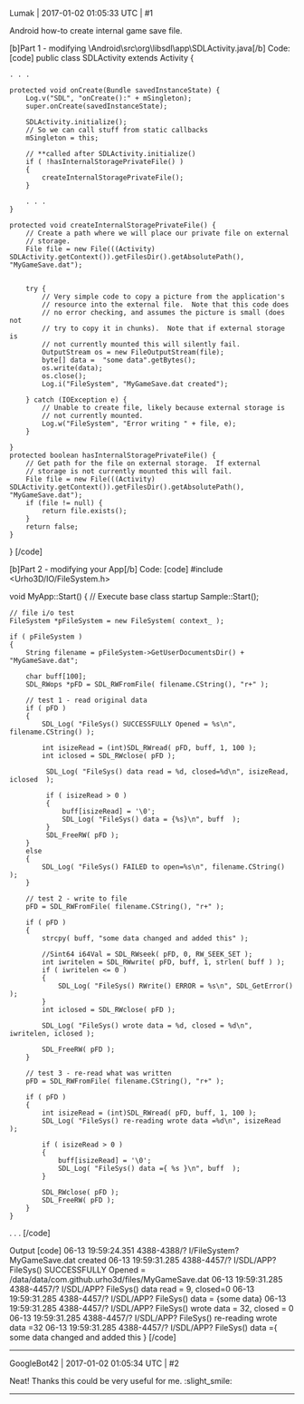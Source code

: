 Lumak | 2017-01-02 01:05:33 UTC | #1

Android how-to create internal game save file.

[b]Part 1 - modifying <urho3d>\Android\src\org\libsdl\app\SDLActivity.java[/b]
Code:
[code]
public class SDLActivity extends Activity {
    
    . . .

    protected void onCreate(Bundle savedInstanceState) {
        Log.v("SDL", "onCreate():" + mSingleton);
        super.onCreate(savedInstanceState);

        SDLActivity.initialize();
        // So we can call stuff from static callbacks
        mSingleton = this;

        // **called after SDLActivity.initialize()
        if ( !hasInternalStoragePrivateFile() )
        {
            createInternalStoragePrivateFile();
        }

        . . .
    }

    protected void createInternalStoragePrivateFile() {
        // Create a path where we will place our private file on external
        // storage.
        File file = new File(((Activity) SDLActivity.getContext()).getFilesDir().getAbsolutePath(), "MyGameSave.dat");


        try {
            // Very simple code to copy a picture from the application's
            // resource into the external file.  Note that this code does
            // no error checking, and assumes the picture is small (does not
            // try to copy it in chunks).  Note that if external storage is
            // not currently mounted this will silently fail.
            OutputStream os = new FileOutputStream(file);
            byte[] data =  "some data".getBytes();
            os.write(data);
            os.close();
            Log.i("FileSystem", "MyGameSave.dat created");

        } catch (IOException e) {
            // Unable to create file, likely because external storage is
            // not currently mounted.
            Log.w("FileSystem", "Error writing " + file, e);
        }

    }
    protected boolean hasInternalStoragePrivateFile() {
        // Get path for the file on external storage.  If external
        // storage is not currently mounted this will fail.
        File file = new File(((Activity) SDLActivity.getContext()).getFilesDir().getAbsolutePath(), "MyGameSave.dat");
        if (file != null) {
            return file.exists();
        }
        return false;
    }
}
[/code]

[b]Part 2 - modifying your App[/b]
Code:
[code]
#include <Urho3D/IO/FileSystem.h> 

void MyApp::Start()
{
    // Execute base class startup
    Sample::Start();

    // file i/o test
    FileSystem *pFileSystem = new FileSystem( context_ );

    if ( pFileSystem )
    {
        String filename = pFileSystem->GetUserDocumentsDir() + "MyGameSave.dat";

        char buff[100];
        SDL_RWops *pFD = SDL_RWFromFile( filename.CString(), "r+" );
        
        // test 1 - read original data
        if ( pFD )
        {
            SDL_Log( "FileSys() SUCCESSFULLY Opened = %s\n", filename.CString() );

            int isizeRead = (int)SDL_RWread( pFD, buff, 1, 100 );
            int iclosed = SDL_RWclose( pFD );

             SDL_Log( "FileSys() data read = %d, closed=%d\n", isizeRead, iclosed  );

             if ( isizeRead > 0 )
             {
                 buff[isizeRead] = '\0';
                 SDL_Log( "FileSys() data = {%s}\n", buff  );
             }
             SDL_FreeRW( pFD );
        }
        else
        {
            SDL_Log( "FileSys() FAILED to open=%s\n", filename.CString() );
        }

        // test 2 - write to file
        pFD = SDL_RWFromFile( filename.CString(), "r+" );

        if ( pFD )
        {
            strcpy( buff, "some data changed and added this" );

            //Sint64 i64Val = SDL_RWseek( pFD, 0, RW_SEEK_SET );
            int iwritelen = SDL_RWwrite( pFD, buff, 1, strlen( buff ) );
            if ( iwritelen <= 0 )
            {
                SDL_Log( "FileSys() RWrite() ERROR = %s\n", SDL_GetError() );
            }
            int iclosed = SDL_RWclose( pFD );

            SDL_Log( "FileSys() wrote data = %d, closed = %d\n", iwritelen, iclosed );

            SDL_FreeRW( pFD );
        }

        // test 3 - re-read what was written
        pFD = SDL_RWFromFile( filename.CString(), "r+" );

        if ( pFD )
        {
            int isizeRead = (int)SDL_RWread( pFD, buff, 1, 100 );
            SDL_Log( "FileSys() re-reading wrote data =%d\n", isizeRead  );

            if ( isizeRead > 0 )
            {
                buff[isizeRead] = '\0';
                SDL_Log( "FileSys() data ={ %s }\n", buff  );
            }

            SDL_RWclose( pFD );
            SDL_FreeRW( pFD );
        }
    }
   . . .
[/code]

Output
[code]
06-13 19:59:24.351    4388-4388/? I/FileSystem? MyGameSave.dat created
06-13 19:59:31.285    4388-4457/? I/SDL/APP? FileSys() SUCCESSFULLY Opened = /data/data/com.github.urho3d/files/MyGameSave.dat
06-13 19:59:31.285    4388-4457/? I/SDL/APP? FileSys() data read = 9, closed=0
06-13 19:59:31.285    4388-4457/? I/SDL/APP? FileSys() data = {some data}
06-13 19:59:31.285    4388-4457/? I/SDL/APP? FileSys() wrote data = 32, closed = 0
06-13 19:59:31.285    4388-4457/? I/SDL/APP? FileSys() re-reading wrote data =32
06-13 19:59:31.285    4388-4457/? I/SDL/APP? FileSys() data ={ some data changed and added this }
[/code]

-------------------------

GoogleBot42 | 2017-01-02 01:05:34 UTC | #2

Neat! Thanks this could be very useful for me.  :slight_smile:

-------------------------

